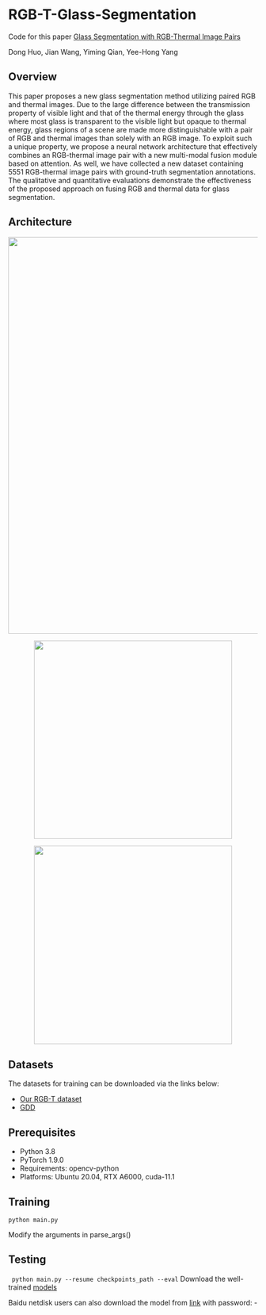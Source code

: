 # RGB-T-Glass-Segmentation

Code for this paper [Glass Segmentation with RGB-Thermal Image Pairs](https://arxiv.org)

Dong Huo, Jian Wang, Yiming Qian, Yee-Hong Yang

## Overview

This paper proposes a new glass segmentation method utilizing paired RGB and thermal images. Due to the large difference between the transmission property of visible light and that of the thermal energy through the glass where most glass is transparent to the visible light but opaque to thermal energy, glass regions of a scene are made more distinguishable with a pair of RGB and thermal images than solely with an RGB image. To exploit such a unique property, we propose a neural network architecture that effectively combines an RGB-thermal image pair with a new multi-modal fusion module based on attention. As well, we have collected a new dataset containing 5551 RGB-thermal image pairs with ground-truth segmentation annotations. The qualitative and quantitative evaluations demonstrate the effectiveness of the proposed approach on fusing RGB and thermal data for glass segmentation.

## Architecture

<p align="center">
  <img width="800" src="./images/a1.png">
</p>

<p align="center">
  <img width="400" src="./images/a2.png">
</p>

<p align="center">
  <img width="400" src="./images/a3.png">
</p>



## Datasets

The datasets for training can be downloaded via the links below:
- [Our RGB-T dataset](https://drive.google.com/file/d/1KStHiZn5TNm2mo3OLZLjnRvd0vVFCI0W/view)
- [GDD](https://mhaiyang.github.io/CVPR2020_GDNet/index)

## Prerequisites
- Python 3.8 
- PyTorch 1.9.0
- Requirements: opencv-python
- Platforms: Ubuntu 20.04, RTX A6000, cuda-11.1

## Training

```python main.py```

Modify the arguments in parse_args()


## Testing

``` python main.py --resume checkpoints_path --eval```
Download the well-trained [models](-) 

Baidu netdisk users can also download the model from [link](-)  with password: -
